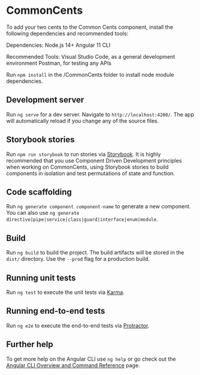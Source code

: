 # CommonCents

To add your two cents to the Common Cents component, install the following dependencies and recommended tools:

Dependencies:
	Node.js 14+
	Angular 11 CLI

Recommended Tools:
	Visual Studio Code, as a general development environment
	Postman, for testing any APIs

Run `npm install` in the /CommonCents folder to install node module dependencies.

## Development server

Run `ng serve` for a dev server. Navigate to `http://localhost:4200/`. The app will automatically reload if you change any of the source files.

## Storybook stories

Run `npm run storybook` to run stories via [Storybook](https://storybook.js.org/). It is highly recommended that you use Component Driven Development principles when working on CommonCents, using Storybook stories to build components in isolation and test permutations of state and function.

## Code scaffolding

Run `ng generate component component-name` to generate a new component. You can also use `ng generate directive|pipe|service|class|guard|interface|enum|module`.

## Build

Run `ng build` to build the project. The build artifacts will be stored in the `dist/` directory. Use the `--prod` flag for a production build.

## Running unit tests

Run `ng test` to execute the unit tests via [Karma](https://karma-runner.github.io).

## Running end-to-end tests

Run `ng e2e` to execute the end-to-end tests via [Protractor](http://www.protractortest.org/).

## Further help

To get more help on the Angular CLI use `ng help` or go check out the [Angular CLI Overview and Command Reference](https://angular.io/cli) page.
